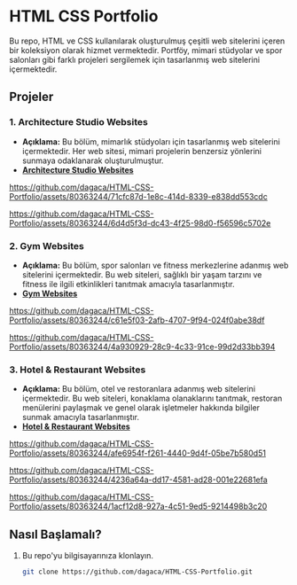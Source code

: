 # HTML CSS Portfolio
Bu repo, HTML ve CSS kullanılarak oluşturulmuş çeşitli web sitelerini içeren bir koleksiyon olarak hizmet vermektedir. Portföy, mimari stüdyolar ve spor salonları gibi farklı projeleri sergilemek için tasarlanmış web sitelerini içermektedir.


## Projeler

### 1. Architecture Studio Websites
   - **Açıklama:** Bu bölüm, mimarlık stüdyoları için tasarlanmış web sitelerini içermektedir. Her web sitesi, mimari projelerin benzersiz yönlerini sunmaya odaklanarak oluşturulmuştur. 
   - **[Architecture Studio Websites](Architecture%20Studio%20Websites)**

https://github.com/dagaca/HTML-CSS-Portfolio/assets/80363244/71cfc87d-1e8c-414d-8339-e838dd553cdc

https://github.com/dagaca/HTML-CSS-Portfolio/assets/80363244/6d4d5f3d-dc43-4f25-98d0-f56596c5702e


### 2. Gym Websites
   - **Açıklama:** Bu bölüm, spor salonları ve fitness merkezlerine adanmış web sitelerini içermektedir. Bu web siteleri, sağlıklı bir yaşam tarzını ve fitness ile ilgili etkinlikleri tanıtmak amacıyla tasarlanmıştır.
   - **[Gym Websites](Gym%20Websites)**

https://github.com/dagaca/HTML-CSS-Portfolio/assets/80363244/c61e5f03-2afb-4707-9f94-024f0abe38df

https://github.com/dagaca/HTML-CSS-Portfolio/assets/80363244/4a930929-28c9-4c33-91ce-99d2d33bb394


### 3. Hotel & Restaurant Websites
   - **Açıklama:** Bu bölüm, otel ve restoranlara adanmış web sitelerini içermektedir. Bu web siteleri, konaklama olanaklarını tanıtmak, restoran menülerini paylaşmak ve genel olarak işletmeler hakkında bilgiler sunmak amacıyla tasarlanmıştır.
   - **[Hotel & Restaurant Websites](Hotel%20&%20Restaurant%20Websites)**

https://github.com/dagaca/HTML-CSS-Portfolio/assets/80363244/afe6954f-f261-4440-9d4f-05be7b580d51

https://github.com/dagaca/HTML-CSS-Portfolio/assets/80363244/4236a64a-dd17-4581-ad28-001e22681efa

https://github.com/dagaca/HTML-CSS-Portfolio/assets/80363244/1acf12d8-927a-4c51-9ed5-9214498b3c20


## Nasıl Başlamalı?

1. Bu repo'yu bilgisayarınıza klonlayın.
   ```bash
   git clone https://github.com/dagaca/HTML-CSS-Portfolio.git
